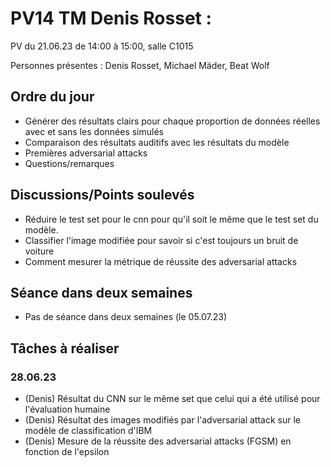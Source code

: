# PV14 TM Denis Rosset :
PV du 21.06.23 de 14:00 à 15:00, salle C1015

Personnes présentes : Denis Rosset, Michael Mäder, Beat Wolf

## Ordre du jour
- Générer des résultats clairs pour chaque proportion de données réelles avec et sans les données simulés
- Comparaison des résultats auditifs avec les résultats du modèle
- Premières adversarial attacks
- Questions/remarques

## Discussions/Points soulevés
- Réduire le test set pour le cnn pour qu'il soit le même que le test set du modèle.
- Classifier l'image modifiée pour savoir si c'est toujours un bruit de voiture
- Comment mesurer la métrique de réussite des adversarial attacks


## Séance dans deux semaines
- Pas de séance dans deux semaines (le 05.07.23)

## Tâches à réaliser
### 28.06.23
- (Denis) Résultat du CNN sur le même set que celui qui a été utilisé pour l'évaluation humaine
- (Denis) Résultat des images modifiés par l'adversarial attack sur le modèle de classification d'IBM
- (Denis) Mesure de la réussite des adversarial attacks (FGSM) en fonction de l'epsilon


